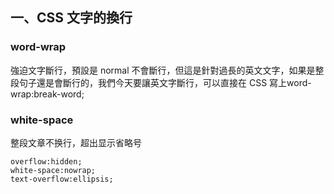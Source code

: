 ## 一、CSS 文字的換行
### word-wrap
  強迫文字斷行，預設是 normal 不會斷行，但這是針對過長的英文文字，如果是整段句子還是會斷行的，我們今天要讓英文字斷行，可以直接在 CSS 寫上word-wrap:break-word;
  
### white-space
  整段文章不换行，超出显示省略号
```
overflow:hidden;
white-space:nowrap;
text-overflow:ellipsis;
```







